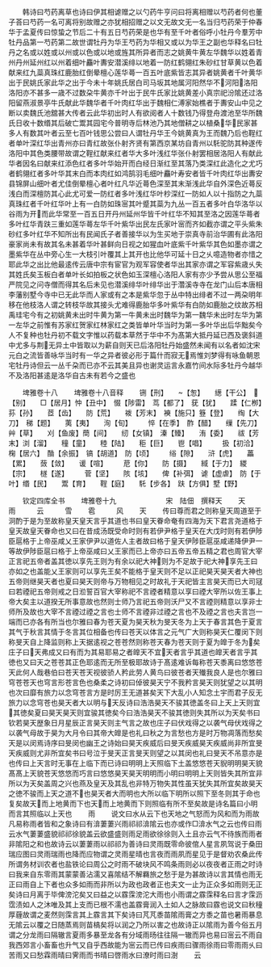 <!-- { "loadSidebar": true } -->
　　韩诗曰芍药离草也诗曰伊其相谑赠之以勺药牛亨问曰将离相赠以芍药者何也董子荅曰芍药一名可离将别故赠之亦犹相招赠之以文无故文无一名当归芍药荣于仲春华于孟夏传曰惊蛰之节后二十有五日芍药荣是也华有至千叶者俗呼小牡丹今羣芳中牡丹品第一芍药第二故世谓牡丹为华王芍药为华相又或以为华王之副也华释名曰牡丹之名或以姓或以州或以色或以地或旌其所异者而志之姚黄牛黄左华魏华以姓着青州丹州延州红以州着细叶麤叶夀安潜溪绯以地着一防红鹤翎红朱砂红甘草黄以色着献来红九蘂真珠红鹿胎红倒晕檀心莲华蕚一百五叶底紫皆志其异者姚黄者千叶黄华出于民姚氏家此华之出于今未十年姚氏居白司马坂其地属河阳然华不河阳洛阳洛阳亦不甚多一歳不过数朶牛黄亦千叶出于民牛氏家比姚黄差小真宗祀汾隂还过洛阳留燕淑景亭牛氏献此华魏华者千叶肉红华出于魏相仁溥家始樵者于夀安山中见之断以卖魏氏池舘甚大传者云此华初出时人有欲阅者人十数钱乃得登舟渡池至华所魏氏日收十数缗其后破亡鬻其园宅今普明寺后林池乃其地僧耕之以植桑华民家甚多人有数其叶者云至七百叶钱思公尝曰人谓牡丹华王今姚黄真为王而魏乃后也鞓红者单叶深红华出青州亦曰青红故张仆射齐贤有第西京某坊自青州以馲驼防其种遂传洛阳中其色类腰带故谓之鞓红献来红者华大多叶浅红华张仆射罢相居洛阳人有献此华者因名曰献来红添色红者多叶华始开而白经日渐红至其落乃类深红此造化之尤巧者鹤翎红者多叶华其末白而本肉红如鸿鹄羽毛细叶麤叶寿安者皆千叶肉红华出夀安县锦屏山细叶者尤佳倒晕檀心者叶红凡华近蕚色深至其末渐浅此华自外深色近蕚反浅白而深檀防其心此尤可爱一防红者多叶浅红华叶杪深红一防如人以十指防之九蘂真珠红者千叶红华叶上有一白防如珠宻其叶蹙其蘂为九丛一百五者多叶白华洛华以谷雨为开而此华常至一百五日开丹州延州华皆千叶红华不知其至洛之因莲华蕚者多叶红华青趺三重如莲华蕚左华千叶紫华出民左氏家叶宻而齐如截亦谓之平头紫朱砂红多叶红华不知所出有民闻氏子者善接华以为生买地于崇真寺前治华圃有此洛阳豪家尚未有故其名未甚着华叶甚鲜向日视之如猩血叶底紫千叶紫华其色如墨亦谓之墨紫华在丛中旁心生一大枝引叶覆其上其开也比他华可延十日之乆噫造物者亦惜之耶此华之出比他最逺传云唐中宗有宦官为观军容使者华出其家亦谓之军容紫歳乆失其姓氏矣玉板白者单叶长如拍板之状色如玉深檀心洛阳人家有亦少予尝从思公至福严院见之问寺僧而得其名后未见也潜溪绯华叶绯华出于濳溪寺寺在龙门山后本唐相李藩别墅今寺中已无此华而人家或有之本是紫华忽于丛中特出绯者不过一两朶明年移在他枝洛人谓之转枝华故其接头尤难得鹿胎华多叶紫华有白防如鹿胎之纹故苏相禹珪宅今有之初姚黄未出时牛黄为第一牛黄未出时魏华为第一魏华未出时左华为第一左华之前惟有苏家红贺家红林家红之类皆单叶华当时为第一多叶华出后华黜矣今人不复种也牡丹初不载文字惟以药载本草然于华中不为髙第大抵丹延已西及褒斜道中尤多与荆无异土中皆取以为薪自则天已后洛阳牡丹始盛然未闻有以名者如沈宋元白之流皆善咏华当时有一华之异者彼必形于篇什而寂无焉惟刘梦得有咏鱼朝恩宅牡丹诗但云一丛千朶而已亦不云其美且异也谢灵运言永嘉竹间水际多牡丹今越华不及洛阳甚逺是洛华自古未有若今之盛也



　　埤雅卷十八
　　埤雅卷十八音释
　　铏【刑】　　【怱】　　繱【干公】　【别】　　□【居月】忡【丑中】　惙【陟雷】　茑【都了】　莸【犹】　　蹂【仁栁】荪【孙】　　茝【齿】　　防【荒】　　袯【芳末】　襫【施只】簦【登】　　绹【大刀】　稊【题】　　荑【夷】　　洵【旬】
　　悴【在季】　酢【醋】　　缫【先刀】　艸【草】　　刈【鱼废】蕳【间】　　纫【女镇】　溱【臻】　　洧【委】　　祓【芳末】浏【溜】　　穜【童】　　稑【陆】　　秬【巨】　　鬯【唱】
　　扱【初洽】　椈【居六】　酳【余振】　镐【胡道】　防【顷】
　　绤【隙】　　浒【虎】　　藟【累】　　蔹【敛】　　谖【喧】
　　苨【你】　　防【摄】　　緎【于力】　緵【宗】　　檖【遂】
　　菅【坚】　　陔【垓】　　俾【补弭】　谑【虚虐】　防【于叶】缗【民】　　鬻【育】　　鞓【庭】　　馲【步各】　趺【方俱】墅【野】


　　钦定四库全书
　　埤雅卷十九　　　　　　　宋　陆佃　撰释天
　　天　　　雨　　　云　　　雪
　　雹　　　风
　　天
　　传曰尊而君之则称皇天周道至于泂酌于是为至故称皇天皇天言乎其道也书曰皇天眷命奄有四海为天下君言尧道格于皇天故皇天眷命也又曰在昔成汤既受命时则有若伊尹格于皇天在大戊时则有若伊陟臣扈格于上帝巫咸乂王家伊尹以道佐人主者故曰格于皇天伊陟臣扈巫咸递降伊尹一等故伊陟臣扈曰格于上帝巫咸曰乂王家而已上帝亦曰五帝五帝五精之君也周官大宰正言祀五帝者盖其徳以享先王则为有余以祀大神则为不足故于祀大神享先王曰亦如之也盖能乂王家则可以享先王矣不能格于皇天则不足以正祀昊天昊天者大神也五帝则继昊天者也夏曰昊天则帝与万物相见之时故礼于天祀皆主言昊天而已大司冦曰若禋祀五帝则戒之日涖誓百官大宰称祀不言禋者精意以享曰禋大宰所以佐王事上帝大矣主以道揆无所事意故也然则士师乃言祀五帝则沃尸又不言禋则精意以享非士师所及故也大宰不言禋过禋之言也士师不言禋非过禋之言也不及禋之言也夫言岂一端而已亦各有所当也尔雅曰春为苍天夏为昊天秋为旻天冬为上天于春言其色于夏言其气于秋言其情于冬言其位相备也传曰苍天以体言之元气广大则称昊天仁覆闵下则称旻天自上降监则称上天据逺视之苍苍然则称苍天春为苍天则于夏为皥于冬为矣庄子曰天弗成又曰有而为其易耶易之者皥天不宜天者言乎其道也皥天者言乎其徳也又曰天之苍苍其正色耶逺而无所至极耶故诗于髙逺难诉每称苍天黍离曰悠悠苍天此何人哉巷伯曰苍天苍天视彼骄人矜此劳人黄鸟曰彼苍者天殱我良人是也尔雅曰穹苍苍天也穹言形苍言色也桑柔之诗初曰倬彼昊天宁不我矜言昊天则犹望之以其明也次曰靡有旅力以念穹苍言方是时厉王无道甚矣天下大乱小人知念土宇而君子反无旅力以念穹苍也昊天者大以明与天反诗曰浩浩昊天不骏其徳盖冬曰上天上天则宜其徳矣夏曰昊天昊天则宜骏其徳矣今曰浩浩昊天不骏其徳则失其所以为天矣书曰钦若昊天歴象日月星辰正言昊天则主气言之故也庄子曰伏戏得之以袭气母伏戏得之以袭气母故于昊为大月令曰其帝大皥是也礼曰秋之为言愁也方是时万物凋落而愁矣天是以闵焉诗序曰旻闵也幽王之诗始曰昊天疾威后曰旻天疾威昊天疾威尚非所宜旻天疾威则尤非所宜矣书曰号泣于旻天正言旻天则望之以其闵也礼曰旻天不吊意亦是也传曰上天言时无事在上临下而已诗曰明明上天照临下土盖悠悠苍天貎明明昊天貌髙髙上天貌苍天悠悠而巧言曰悠悠昊天昊天明明而小明曰明明上天则皆失其所宜非所以为天矣盖周之兴也燕及皇天及其乱也非特万物失其性虽天犹失其所宜矣故昊天之徳不骏而上天之道不也昊天者大而明也大所以临下明所以照下至冬则其于命也复矣故天而上地黄而下也天而上地黄而下则照临有所不至矣故是诗名篇曰小明而言其照临以上天也
　　雨
　　说文曰水从云下也天地之气怒而为风和而为雨故凡易称雨者皆和之象诗曰有渰萋萋兴雨祁祁渰隂云也亦或作□渰水气之云也传曰雨云水气萋萋盛貌祁祁徐貌盖云欲盛盛则雨足雨欲徐徐则入土且亦云气不待族而雨者非隂阳之和也故诗云以萋萋雨以祁祁为善诗曰灵雨既零命彼倌人星言夙驾说于桑田瑞应图曰灵雨瑞雨也降而应物谓之灵雨星晴也言夜而雨夙而星见于是督劝农桑此传所谓务材训农者也盐铁论曰周公之时雨不破块风不鸣条雨则必以夜夜者正雨之时诗曰我来自东零雨其蒙蒙善沾濡又喜隂结不解羇旅之愁于是为甚故诗以言其情也雨无正曰雨自上下者也众多如雨而非所以为政也政者正也夫文一止为正众多如雨则无正矣诗曰月离于毕俾滂沱矣又曰益之以霡霂滂沱大雨也小雨谓之霡霂释名曰言才霂沥霑渍如人之沐唯及其上支而已根不濡也盖霡膏润入土如人之脉故曰霡也说文曰秋穜厚薶故谓之麦然则霂言其上霡言其下矣诗曰芃芃黍苗隂雨膏之方黍之苗也暑雨暴息无隂云以覆之日随蒸焉则苗槁矣将以润之乃所以害之也故诗正以隂雨为善今俗五月谓之分龙雨曰隔辙言夏雨多暴至龙各有分域雨旸往往隔一辙而异也易曰宻云不雨自我西郊言小畜畜也升气又自乎西故能为宻云而已传曰疾雨曰骤雨徐雨曰零雨雨乆曰苦雨又曰愁霖雨晴曰霁雨而书晴曰啓雨水曰潦时雨曰澍
　　云
